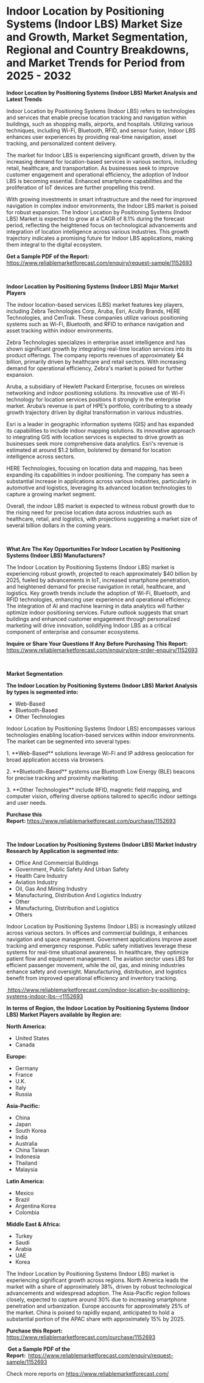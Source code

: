 <p><h1>Indoor Location by Positioning Systems (Indoor LBS) Market Size and Growth, Market Segmentation, Regional and Country Breakdowns, and Market Trends for Period from 2025 -  2032</h1></p><p><strong>Indoor Location by Positioning Systems (Indoor LBS) Market Analysis and Latest Trends</strong></p>
<p><p>Indoor Location by Positioning Systems (Indoor LBS) refers to technologies and services that enable precise location tracking and navigation within buildings, such as shopping malls, airports, and hospitals. Utilizing various techniques, including Wi-Fi, Bluetooth, RFID, and sensor fusion, Indoor LBS enhances user experiences by providing real-time navigation, asset tracking, and personalized content delivery.</p><p>The market for Indoor LBS is experiencing significant growth, driven by the increasing demand for location-based services in various sectors, including retail, healthcare, and transportation. As businesses seek to improve customer engagement and operational efficiency, the adoption of Indoor LBS is becoming essential. Enhanced smartphone capabilities and the proliferation of IoT devices are further propelling this trend.</p><p>With growing investments in smart infrastructure and the need for improved navigation in complex indoor environments, the Indoor LBS market is poised for robust expansion. The Indoor Location by Positioning Systems (Indoor LBS) Market is expected to grow at a CAGR of 8.1% during the forecast period, reflecting the heightened focus on technological advancements and integration of location intelligence across various industries. This growth trajectory indicates a promising future for Indoor LBS applications, making them integral to the digital ecosystem.</p></p>
<p><strong>Get a Sample PDF of the Report:&nbsp;</strong> <a href="https://www.reliablemarketforecast.com/enquiry/request-sample/1152693?utm_campaign=2808&utm_medium=2&utm_source=Github&utm_content=ia&utm_term=08042025&utm_id=indoor-location-by-positioning-systems-indoor-lbs">https://www.reliablemarketforecast.com/enquiry/request-sample/1152693</a></p>
<p>&nbsp;</p>
<p><strong>Indoor Location by Positioning Systems (Indoor LBS) Major Market Players</strong></p>
<p><p>The indoor location-based services (LBS) market features key players, including Zebra Technologies Corp, Aruba, Esri, Acuity Brands, HERE Technologies, and CenTrak. These companies utilize various positioning systems such as Wi-Fi, Bluetooth, and RFID to enhance navigation and asset tracking within indoor environments.</p><p>Zebra Technologies specializes in enterprise asset intelligence and has shown significant growth by integrating real-time location services into its product offerings. The company reports revenues of approximately $4 billion, primarily driven by healthcare and retail sectors. With increasing demand for operational efficiency, Zebra's market is poised for further expansion.</p><p>Aruba, a subsidiary of Hewlett Packard Enterprise, focuses on wireless networking and indoor positioning solutions. Its innovative use of Wi-Fi technology for location services positions it strongly in the enterprise market. Aruba’s revenue is part of HPE’s portfolio, contributing to a steady growth trajectory driven by digital transformation in various industries.</p><p>Esri is a leader in geographic information systems (GIS) and has expanded its capabilities to include indoor mapping solutions. Its innovative approach to integrating GIS with location services is expected to drive growth as businesses seek more comprehensive data analytics. Esri's revenue is estimated at around $1.2 billion, bolstered by demand for location intelligence across sectors.</p><p>HERE Technologies, focusing on location data and mapping, has been expanding its capabilities in indoor positioning. The company has seen a substantial increase in applications across various industries, particularly in automotive and logistics, leveraging its advanced location technologies to capture a growing market segment.</p><p>Overall, the indoor LBS market is expected to witness robust growth due to the rising need for precise location data across industries such as healthcare, retail, and logistics, with projections suggesting a market size of several billion dollars in the coming years.</p></p>
<p>&nbsp;</p>
<p><strong>What Are The Key Opportunities For Indoor Location by Positioning Systems (Indoor LBS) Manufacturers?</strong></p>
<p><p>The Indoor Location by Positioning Systems (Indoor LBS) market is experiencing robust growth, projected to reach approximately $40 billion by 2025, fueled by advancements in IoT, increased smartphone penetration, and heightened demand for precise navigation in retail, healthcare, and logistics. Key growth trends include the adoption of Wi-Fi, Bluetooth, and RFID technologies, enhancing user experience and operational efficiency. The integration of AI and machine learning in data analytics will further optimize indoor positioning services. Future outlook suggests that smart buildings and enhanced customer engagement through personalized marketing will drive innovation, solidifying Indoor LBS as a critical component of enterprise and consumer ecosystems.</p></p>
<p><strong>Inquire or Share Your Questions If Any Before Purchasing This Report:</strong> <a href="https://www.reliablemarketforecast.com/enquiry/pre-order-enquiry/1152693?utm_campaign=2808&utm_medium=2&utm_source=Github&utm_content=ia&utm_term=08042025&utm_id=indoor-location-by-positioning-systems-indoor-lbs">https://www.reliablemarketforecast.com/enquiry/pre-order-enquiry/1152693</a></p>
<p>&nbsp;</p>
<p><strong>Market Segmentation</strong></p>
<p><strong>The Indoor Location by Positioning Systems (Indoor LBS) Market Analysis by types is segmented into:</strong></p>
<p><ul><li>Web-Based</li><li>Bluetooth-Based</li><li>Other Technologies</li></ul></p>
<p><p>Indoor Location by Positioning Systems (Indoor LBS) encompasses various technologies enabling location-based services within indoor environments. The market can be segmented into several types: </p><p>1. **Web-Based** solutions leverage Wi-Fi and IP address geolocation for broad application access via browsers.</p><p>2. **Bluetooth-Based** systems use Bluetooth Low Energy (BLE) beacons for precise tracking and proximity marketing.</p><p>3. **Other Technologies** include RFID, magnetic field mapping, and computer vision, offering diverse options tailored to specific indoor settings and user needs.</p></p>
<p><strong>Purchase this Report:&nbsp;</strong><a href="https://www.reliablemarketforecast.com/purchase/1152693?utm_campaign=2808&utm_medium=2&utm_source=Github&utm_content=ia&utm_term=08042025&utm_id=indoor-location-by-positioning-systems-indoor-lbs">https://www.reliablemarketforecast.com/purchase/1152693</a></p>
<p>&nbsp;</p>
<p><strong>The Indoor Location by Positioning Systems (Indoor LBS) Market Industry Research by Application is segmented into:</strong></p>
<p><ul><li>Office And Commercial Buildings</li><li>Government, Public Safety And Urban Safety</li><li>Health Care Industry</li><li>Aviation Industry</li><li>Oil, Gas And Mining Industry</li><li>Manufacturing, Distribution And Logistics Industry</li><li>Other</li><li>Manufacturing, Distribution and Logistics</li><li>Others</li></ul></p>
<p><p>Indoor Location by Positioning Systems (Indoor LBS) is increasingly utilized across various sectors. In offices and commercial buildings, it enhances navigation and space management. Government applications improve asset tracking and emergency response. Public safety initiatives leverage these systems for real-time situational awareness. In healthcare, they optimize patient flow and equipment management. The aviation sector uses LBS for efficient passenger movement, while the oil, gas, and mining industries enhance safety and oversight. Manufacturing, distribution, and logistics benefit from improved operational efficiency and inventory tracking.</p></p>
<p><a href="https://www.reliablemarketforecast.com/indoor-location-by-positioning-systems-indoor-lbs--r1152693?utm_campaign=2808&utm_medium=2&utm_source=Github&utm_content=ia&utm_term=08042025&utm_id=indoor-location-by-positioning-systems-indoor-lbs">&nbsp;https://www.reliablemarketforecast.com/indoor-location-by-positioning-systems-indoor-lbs--r1152693</a></p>
<p><strong>In terms of Region, the Indoor Location by Positioning Systems (Indoor LBS) Market Players available by Region are:</strong></p>
<p>
    <p> <strong> North America: </strong>
        <ul>
            <li>United States</li>
            <li>Canada</li>
        </ul>
        </p> 
    <p> <strong> Europe: </strong>
        <ul>
            <li>Germany</li>
            <li>France</li>
            <li>U.K.</li>
            <li>Italy</li>
            <li>Russia</li>
        </ul>
        </p> 
    <p> <strong> Asia-Pacific: </strong>
        <ul>
            <li>China</li>
            <li>Japan</li>
            <li>South Korea</li>
            <li>India</li>
            <li>Australia</li>
            <li>China Taiwan</li>
            <li>Indonesia</li>
            <li>Thailand</li>
            <li>Malaysia</li>
        </ul>
        </p> 
    <p> <strong> Latin America: </strong>
        <ul>
            <li>Mexico</li>
            <li>Brazil</li>
            <li>Argentina Korea</li>
            <li>Colombia</li>
        </ul>
        </p> 
    <p> <strong> Middle East & Africa: </strong>
        <ul>
            <li>Turkey</li>
            <li>Saudi</li>
            <li>Arabia</li>
            <li>UAE</li>
            <li>Korea</li>
        </ul>
    </p>
    </p>
<p><p>The Indoor Location by Positioning Systems (Indoor LBS) market is experiencing significant growth across regions. North America leads the market with a share of approximately 38%, driven by robust technological advancements and widespread adoption. The Asia-Pacific region follows closely, expected to capture around 30% due to increasing smartphone penetration and urbanization. Europe accounts for approximately 25% of the market. China is poised to rapidly expand, anticipated to hold a substantial portion of the APAC share with approximately 15% by 2025.</p></p>
<p><strong>Purchase this Report: </strong><a href="https://www.reliablemarketforecast.com/purchase/1152693?utm_campaign=2808&utm_medium=2&utm_source=Github&utm_content=ia&utm_term=08042025&utm_id=indoor-location-by-positioning-systems-indoor-lbs">https://www.reliablemarketforecast.com/purchase/1152693</a></p>
<p>&nbsp;<strong>Get a Sample PDF of the Report:&nbsp;&nbsp;</strong><a href="https://www.reliablemarketforecast.com/enquiry/request-sample/1152693?utm_campaign=2808&utm_medium=2&utm_source=Github&utm_content=ia&utm_term=08042025&utm_id=indoor-location-by-positioning-systems-indoor-lbs">https://www.reliablemarketforecast.com/enquiry/request-sample/1152693</a></p>
<p><strong></strong></p>
<p>Check more reports on <a href="https://www.reliablemarketforecast.com/?utm_campaign=2808&utm_medium=2&utm_source=Github&utm_content=ia&utm_term=08042025&utm_id=indoor-location-by-positioning-systems-indoor-lbs">https://www.reliablemarketforecast.com/</a></p>